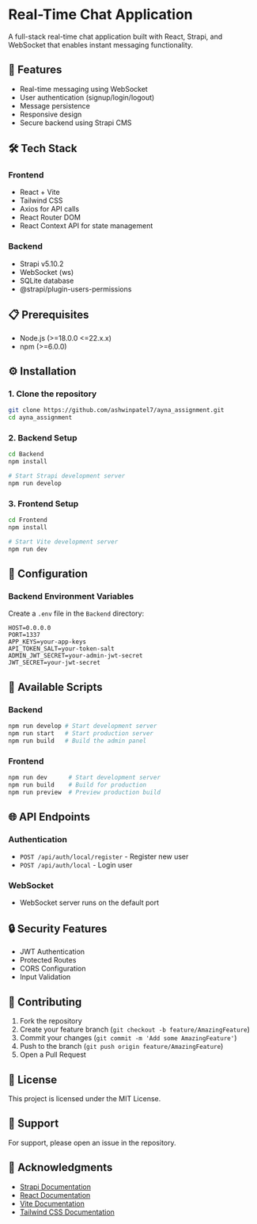 # Real-Time Chat Application

A full-stack real-time chat application built with React, Strapi, and WebSocket that enables instant messaging functionality.

## 🚀 Features

- Real-time messaging using WebSocket
- User authentication (signup/login/logout)
- Message persistence
- Responsive design
- Secure backend using Strapi CMS

## 🛠️ Tech Stack

### Frontend
- React + Vite
- Tailwind CSS
- Axios for API calls
- React Router DOM
- React Context API for state management

### Backend
- Strapi v5.10.2
- WebSocket (ws)
- SQLite database
- @strapi/plugin-users-permissions

## 📋 Prerequisites

- Node.js (>=18.0.0 <=22.x.x)
- npm (>=6.0.0)

## ⚙️ Installation

### 1. Clone the repository
```bash
git clone https://github.com/ashwinpatel7/ayna_assignment.git
cd ayna_assignment
```

### 2. Backend Setup
```bash
cd Backend
npm install

# Start Strapi development server
npm run develop
```

### 3. Frontend Setup
```bash
cd Frontend
npm install

# Start Vite development server
npm run dev
```

## 🔧 Configuration

### Backend Environment Variables
Create a `.env` file in the `Backend` directory:

```env
HOST=0.0.0.0
PORT=1337
APP_KEYS=your-app-keys
API_TOKEN_SALT=your-token-salt
ADMIN_JWT_SECRET=your-admin-jwt-secret
JWT_SECRET=your-jwt-secret
```

## 🚦 Available Scripts

### Backend
```bash
npm run develop # Start development server
npm run start   # Start production server
npm run build   # Build the admin panel
```

### Frontend
```bash
npm run dev      # Start development server
npm run build    # Build for production
npm run preview  # Preview production build
```

## 🌐 API Endpoints

### Authentication
- `POST /api/auth/local/register` - Register new user
- `POST /api/auth/local` - Login user

### WebSocket
- WebSocket server runs on the default port

## 🔒 Security Features
- JWT Authentication
- Protected Routes
- CORS Configuration
- Input Validation

## 🤝 Contributing
1. Fork the repository
2. Create your feature branch (`git checkout -b feature/AmazingFeature`)
3. Commit your changes (`git commit -m 'Add some AmazingFeature'`)
4. Push to the branch (`git push origin feature/AmazingFeature`)
5. Open a Pull Request

## 📝 License
This project is licensed under the MIT License.

## 🛟 Support
For support, please open an issue in the repository.

## 🙏 Acknowledgments
- [Strapi Documentation](https://docs.strapi.io/)
- [React Documentation](https://react.dev/)
- [Vite Documentation](https://vitejs.dev/)
- [Tailwind CSS Documentation](https://tailwindcss.com/)
